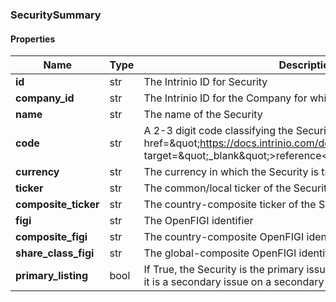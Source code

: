 

[//]: # (CLASS:SecuritySummary)

[//]: # (KIND:object)

### SecuritySummary

#### Properties

[//]: # (START_DEFINITION)

Name | Type | Description
------------ | ------------- | -------------
**id** | str | The Intrinio ID for Security &nbsp;
**company_id** | str | The Intrinio ID for the Company for which the Security is issued &nbsp;
**name** | str | The name of the Security &nbsp;
**code** | str | A 2-3 digit code classifying the Security (&lt;a href&#x3D;\&quot;https://docs.intrinio.com/documentation/security_codes\&quot; target&#x3D;\&quot;_blank\&quot;&gt;reference&lt;/a&gt;) &nbsp;
**currency** | str | The currency in which the Security is traded on the exchange &nbsp;
**ticker** | str | The common/local ticker of the Security &nbsp;
**composite_ticker** | str | The country-composite ticker of the Security &nbsp;
**figi** | str | The OpenFIGI identifier &nbsp;
**composite_figi** | str | The country-composite OpenFIGI identifier &nbsp;
**share_class_figi** | str | The global-composite OpenFIGI identifier &nbsp;
**primary_listing** | bool | If True, the Security is the primary issue for the company, otherwise it is a secondary issue on a secondary stock exchange &nbsp;

[//]: # (END_DEFINITION)



